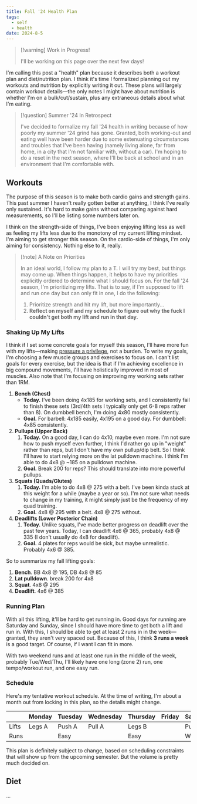 ```yaml
---
title: Fall '24 Health Plan
tags:
  - self
  - health
date: 2024-8-5
---
```

> [!warning] Work in Progress!
> 
> I'll be working on this page over the next few days!

I'm calling this post a "health" plan because it describes both a workout plan and diet/nutrition plan. I think it's time I formalized planning out my workouts and nutrition by explicitly writing it out. These plans will largely contain workout details—the only notes I might have about nutrition is whether I'm on a bulk/cut/sustain, plus any extraneous details about what I'm eating.

> [!question] Summer '24 In Retrospect
> 
> I've decided to formalize my fall '24 health in writing because of how poorly my summer '24 grind has gone. Granted, both working-out and eating well have been harder due to some extenuating circumstances and troubles that I've been having (namely living alone, far from home, in a city that I'm not familiar with, without a car). I'm hoping to do a reset in the next season, where I'll be back at school and in an environment that I'm comfortable with.

## Workouts

The purpose of this season is to make both cardio gains and strength gains. This past summer I haven't really gotten better at anything, I think I've really only sustained. It's hard to make gains without comparing against hard measurements, so I'll be listing some numbers later on.

I think on the strength-side of things, I've been enjoying lifting less as well as feeling my lifts less due to the monotony of my current lifting mindset. I'm aiming to get stronger this season. On the cardio-side of things, I'm only aiming for consistency. Nothing else to it, really.

> [!note] A Note on Priorities
> 
>In an ideal world, I follow my plan to a T. I will try my best, but things may come up. When things happen, it helps to have my priorities explicitly ordered to determine what I should focus on.
> For the fall '24 season, I'm prioritizing my lifts. That is to say, if I'm supposed to lift and run one day but can only fit in one, I do the following:
> 1. Prioritize strength and hit my lift, but more importantly...
> 2. **Reflect on myself and my schedule to figure out why the fuck I couldn't get both my lift and run in that day.**

### Shaking Up My Lifts

I think if I set some concrete goals for myself this season, I'll have more fun with my lifts—making [pressure a privilege](https://youtu.be/AncMbHY6b2A?feature=shared&t=49), not a burden. To write my goals, I'm choosing a few muscle groups and exercises to focus on. I can't list goals for every exercise, but the idea is that if I'm achieving excellence in big compound movements, I'll have holistically improved in most of muscles. Also note that I'm focusing on improving my working sets rather than 1RM.

1. **Bench (Chest)**
	* **Today.** I've been doing 4x185 for working sets, and I consistently fail to finish these sets (3rd/4th sets I typically only get 6-8 reps rather than 8). On dumbbell bench, I'm doing 4x80 mostly consistently.
	* **Goal.** For barbell: 4x185 easily, 4x195 on a good day. For dumbbell: 4x85 consistently.
1. **Pullups (Upper Back)**
	1. **Today.** On a good day, I can do 4x10, maybe even more. I'm not sure how to push myself even further, I think I'd rather go up in "weight" rather than reps, but I don't have my own pullup/dip belt. So I think I'll have to start relying more on the lat pulldown machine. I think I'm able to do 4x8 @ ~185 on a pulldown machine.
	2. **Goal.** Break 200 for reps? This should translate into more powerful pullups.
2. **Squats (Quads/Glutes)**
	1. **Today.** I'm able to do 4x8 @ 275 with a belt. I've been kinda stuck at this weight for a while (maybe a year or so). I'm not sure what needs to change in my training, it might simply just be the frequency of my quad training.
	2. **Goal.** 4x8 @ 295 with a belt. 4x8 @ 275 without.
3. **Deadlifts (Lower Posterior Chain)**
	1. **Today.** Unlike squats, I've made better progress on deadlift over the past few years. Today, I can deadlift 4x6 @ 365, probably 4x8 @ 335 (I don't usually do 4x8 for deadlift).
	2. **Goal.** 4 plates for reps would be sick, but maybe unrealistic. Probably 4x6 @ 385.

So to summarize my fall lifting goals:
1. **Bench**. BB 4x8 @ 195, DB 4x8 @ 85
2. **Lat pulldown**. break 200 for 4x8
3. **Squat**. 4x8 @ 295
4. **Deadlift**. 4x6 @ 385

### Running Plan

With all this lifting, it'll be hard to get running in. Good days for running are Saturday and Sunday, since I should have more time to get both a lift and run in. With this, I should be able to get at least 2 runs in in the week—granted, they aren't very spaced out. Because of this, I think **3 runs a week** is a good target. Of course, if I want I can fit in more.

With two weekend runs and at least one run in the middle of the week, probably Tue/Wed/Thu, I'll likely have one long (zone 2) run, one tempo/workout run, and one easy run.

### Schedule

Here's my tentative workout schedule. At the time of writing, I'm about a month out from locking in this plan, so the details might change.

|       | Monday | Tuesday | Wednesday | Thursday | Friday | Saturday | Sunday |
|-------|--------|---------|-----------|----------|--------|----------|--------|
| Lifts | Legs A | Push A  | Pull A    | Legs B   |        | Push B   | Pull B |
| Runs  |        | Easy    |           | Easy     |        | Workout  | Long   |

This plan is definitely subject to change, based on scheduling constraints that will show up from the upcoming semester. But the volume is pretty much decided on.

## Diet

...